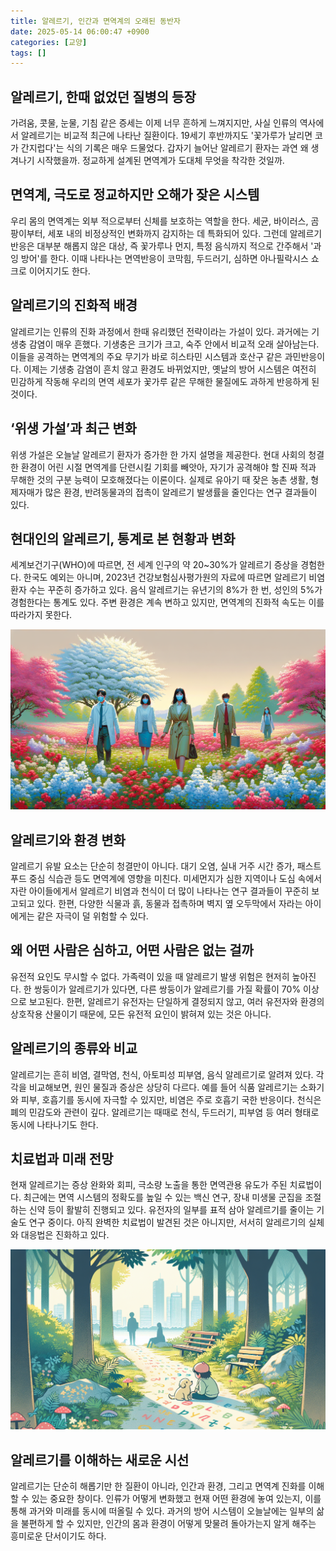 ```yaml
---
title: 알레르기, 인간과 면역계의 오래된 동반자  
date: 2025-05-14 06:00:47 +0900  
categories: [교양]  
tags: []  
---
```


## 알레르기, 한때 없었던 질병의 등장

가려움, 콧물, 눈물, 기침 같은 증세는 이제 너무 흔하게 느껴지지만, 사실 인류의 역사에서 알레르기는 비교적 최근에 나타난 질환이다. 19세기 후반까지도 '꽃가루가 날리면 코가 간지럽다'는 식의 기록은 매우 드물었다. 갑자기 늘어난 알레르기 환자는 과연 왜 생겨나기 시작했을까. 정교하게 설계된 면역계가 도대체 무엇을 착각한 것일까.

## 면역계, 극도로 정교하지만 오해가 잦은 시스템

우리 몸의 면역계는 외부 적으로부터 신체를 보호하는 역할을 한다. 세균, 바이러스, 곰팡이부터, 세포 내의 비정상적인 변화까지 감지하는 데 특화되어 있다. 그런데 알레르기 반응은 대부분 해롭지 않은 대상, 즉 꽃가루나 먼지, 특정 음식까지 적으로 간주해서 '과잉 방어'를 한다. 이때 나타나는 면역반응이 코막힘, 두드러기, 심하면 아나필락시스 쇼크로 이어지기도 한다.

## 알레르기의 진화적 배경

알레르기는 인류의 진화 과정에서 한때 유리했던 전략이라는 가설이 있다. 과거에는 기생충 감염이 매우 흔했다. 기생충은 크기가 크고, 숙주 안에서 비교적 오래 살아남는다. 이들을 공격하는 면역계의 주요 무기가 바로 히스타민 시스템과 호산구 같은 과민반응이다. 이제는 기생충 감염이 흔치 않고 환경도 바뀌었지만, 옛날의 방어 시스템은 여전히 민감하게 작동해 우리의 면역 세포가 꽃가루 같은 무해한 물질에도 과하게 반응하게 된 것이다.

## ‘위생 가설’과 최근 변화

위생 가설은 오늘날 알레르기 환자가 증가한 한 가지 설명을 제공한다. 현대 사회의 청결한 환경이 어린 시절 면역계를 단련시킬 기회를 빼앗아, 자기가 공격해야 할 진짜 적과 무해한 것의 구분 능력이 모호해졌다는 이론이다. 실제로 유아기 때 잦은 농촌 생활, 형제자매가 많은 환경, 반려동물과의 접촉이 알레르기 발생률을 줄인다는 연구 결과들이 있다.

## 현대인의 알레르기, 통계로 본 현황과 변화

세계보건기구(WHO)에 따르면, 전 세계 인구의 약 20~30%가 알레르기 증상을 경험한다. 한국도 예외는 아니며, 2023년 건강보험심사평가원의 자료에 따르면 알레르기 비염 환자 수는 꾸준히 증가하고 있다. 음식 알레르기는 유년기의 8%가 한 번, 성인의 5%가 경험한다는 통계도 있다. 주변 환경은 계속 변하고 있지만, 면역계의 진화적 속도는 이를 따라가지 못한다.

![꽃이 만개한 들판에서 마스크를 착용한 사람들이 산책하는 풍경](assets/img/2025-05-13-c106f31f-6e25-44fe-99f3-77de3cdb12d9/1747170108414.png)

## 알레르기와 환경 변화

알레르기 유발 요소는 단순히 청결만이 아니다. 대기 오염, 실내 거주 시간 증가, 패스트푸드 중심 식습관 등도 면역계에 영향을 미친다. 미세먼지가 심한 지역이나 도심 속에서 자란 아이들에게서 알레르기 비염과 천식이 더 많이 나타나는 연구 결과들이 꾸준히 보고되고 있다. 한편, 다양한 식물과 흙, 동물과 접촉하며 벽지 옆 오두막에서 자라는 아이에게는 같은 자극이 덜 위험할 수 있다.

## 왜 어떤 사람은 심하고, 어떤 사람은 없는 걸까

유전적 요인도 무시할 수 없다. 가족력이 있을 때 알레르기 발생 위험은 현저히 높아진다. 한 쌍둥이가 알레르기가 있다면, 다른 쌍둥이가 알레르기를 가질 확률이 70% 이상으로 보고된다. 한편, 알레르기 유전자는 단일하게 결정되지 않고, 여러 유전자와 환경의 상호작용 산물이기 때문에, 모든 유전적 요인이 밝혀져 있는 것은 아니다.

## 알레르기의 종류와 비교

알레르기는 흔히 비염, 결막염, 천식, 아토피성 피부염, 음식 알레르기로 알려져 있다. 각각을 비교해보면, 원인 물질과 증상은 상당히 다르다. 예를 들어 식품 알레르기는 소화기와 피부, 호흡기를 동시에 자극할 수 있지만, 비염은 주로 호흡기 국한 반응이다. 천식은 폐의 민감도와 관련이 깊다. 알레르기는 때때로 천식, 두드러기, 피부염 등 여러 형태로 동시에 나타나기도 한다.

## 치료법과 미래 전망

현재 알레르기는 증상 완화와 회피, 극소량 노출을 통한 면역관용 유도가 주된 치료법이다. 최근에는 면역 시스템의 정확도를 높일 수 있는 백신 연구, 장내 미생물 군집을 조절하는 신약 등이 활발히 진행되고 있다. 유전자의 일부를 표적 삼아 알레르기를 줄이는 기술도 연구 중이다. 아직 완벽한 치료법이 발견된 것은 아니지만, 서서히 알레르기의 실체와 대응법은 진화하고 있다.

![도시 외곽 숲길에서 나무 아래서 쉬는 어린이와 강아지의 모습](assets/img/2025-05-13-c106f31f-6e25-44fe-99f3-77de3cdb12d9/1747170131327.png)

## 알레르기를 이해하는 새로운 시선

알레르기는 단순히 해롭기만 한 질환이 아니라, 인간과 환경, 그리고 면역계 진화를 이해할 수 있는 중요한 창이다. 인류가 어떻게 변화했고 현재 어떤 환경에 놓여 있는지, 이를 통해 과거와 미래를 동시에 떠올릴 수 있다. 과거의 방어 시스템이 오늘날에는 일부의 삶을 불편하게 할 수 있지만, 인간의 몸과 환경이 어떻게 맞물려 돌아가는지 알게 해주는 흥미로운 단서이기도 하다.